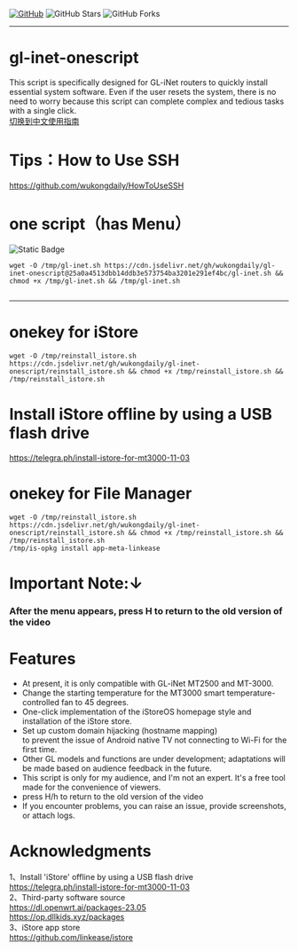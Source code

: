 
[![GitHub](https://img.shields.io/github/license/wukongdaily/gl-inet-onescript.svg?label=LICENSE&logo=github&logoColor=%20)](https://github.com/wukongdaily/gl-inet-onescript/blob/master/LICENSE)
![GitHub Stars](https://img.shields.io/github/stars/wukongdaily/gl-inet-onescript.svg?style=flat&logo=appveyor&label=Stars&logo=github)
![GitHub Forks](https://img.shields.io/github/forks/wukongdaily/gl-inet-onescript.svg?style=flat&logo=appveyor&label=Forks&logo=github)

***
# gl-inet-onescript
 This script is specifically designed for GL-iNet routers to quickly install essential system software. Even if the user resets the system, there is no need to worry because this script can complete complex and tedious tasks with a single click.<br>
 [切换到中文使用指南](https://github.com/wukongdaily/gl-inet-onescript/wiki/%E4%B8%AD%E6%96%87%E4%BD%BF%E7%94%A8%E6%8C%87%E5%8D%97)
# Tips：How to Use SSH
https://github.com/wukongdaily/HowToUseSSH

# one script（has Menu）
<img alt="Static Badge" src="https://img.shields.io/badge/MT3000-E70D0D?style=for-the-badge&label=MT2500A&labelColor=8A2BE2">

```
wget -O /tmp/gl-inet.sh https://cdn.jsdelivr.net/gh/wukongdaily/gl-inet-onescript@25a0a4513dbb14ddb3e573754ba3201e291ef4bc/gl-inet.sh && chmod +x /tmp/gl-inet.sh && /tmp/gl-inet.sh


```

***

# onekey for iStore
```
wget -O /tmp/reinstall_istore.sh https://cdn.jsdelivr.net/gh/wukongdaily/gl-inet-onescript/reinstall_istore.sh && chmod +x /tmp/reinstall_istore.sh && /tmp/reinstall_istore.sh

```

# Install iStore offline by using a USB flash drive 
https://telegra.ph/install-istore-for-mt3000-11-03 <br>

# onekey for File Manager
```
wget -O /tmp/reinstall_istore.sh https://cdn.jsdelivr.net/gh/wukongdaily/gl-inet-onescript/reinstall_istore.sh && chmod +x /tmp/reinstall_istore.sh && /tmp/reinstall_istore.sh
/tmp/is-opkg install app-meta-linkease

```

# Important Note:↓
### After the menu appears, press H to return to the old version of the video



# Features
* At present, it is only compatible with GL-iNet MT2500 and MT-3000.
* Change the starting temperature for the MT3000 smart temperature-controlled fan to 45 degrees.
* One-click implementation of the iStoreOS homepage style and installation of the iStore store.
* Set up custom domain hijacking (hostname mapping)<br>
  to prevent the issue of Android native TV not connecting to Wi-Fi for the first time.
* Other GL models and functions are under development; adaptations will be made based on audience feedback in the future.
* This script is only for my audience, and I'm not an expert. It's a free tool made for the convenience of viewers.
* press H/h to return to the old version of the video
* If you encounter problems, you can raise an issue, provide screenshots, or attach logs.
#




# Acknowledgments

1、Install 'iStore' offline by using a USB flash drive <br>
https://telegra.ph/install-istore-for-mt3000-11-03 <br>
2、Third-party software source<br>
https://dl.openwrt.ai/packages-23.05<br>
https://op.dllkids.xyz/packages<br>
3、iStore app store<br>
https://github.com/linkease/istore<br>


